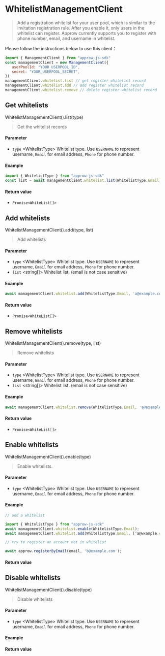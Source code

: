 
# WhitelistManagementClient

<LastUpdated/>


> Add a registration whitelist for your user pool, which is similar to the invitation registration rule. After you enable it, only users in the whitelist can register. Approw currently supports you to register with phone number, email, and username in whitelist.


Please follow the instructions below to use this client：
```javascript
import { ManagementClient } from "approw-js-sdk"
const managementClient = new ManagementClient({
   userPoolId: "YOUR_USERPOOL_ID",
   secret: "YOUR_USERPOOL_SECRET",
})
managementClient.whitelist.list // get register whitelist record
managementClient.whitelist.add // add register whitelist record
managementClient.whitelist.remove // delete register whitelist record
```




##  Get whitelists

WhitelistManagementClient().list(type)

> Get the whitelist records


#### Parameter

- `type` \<WhitelistType\> Whitelist type. Use `USERNAME` to represent username, `Email` for email address, `Phone` for phone number.

#### Example

```javascript
import { WhitelistType } from "approw-js-sdk"
const list = await managementClient.whitelist.list(WhitelistType.Email);
```

#### Return value

-  `Promise<WhiteList[]>` 


      

## Add whitelists

WhitelistManagementClient().add(type, list)

> Add whitelists


#### Parameter

- `type` \<WhitelistType\> Whitelist type. Use `USERNAME` to represent username, `Email` for email address, `Phone` for phone number.
- `list` \<string[]\> Whitelist list. (email is not case sensitive)

#### Example

```javascript
await managementClient.whitelist.add(WhitelistType.Email, 'a@example.com');
```

#### Return value

-  `Promise<WhiteList[]>` 


      

## Remove whitelists

WhitelistManagementClient().remove(type, list)

> Remove whitelists


#### Parameter

- `type` \<WhitelistType\> Whitelist type. Use `USERNAME` to represent username, `Email` for email address, `Phone` for phone number.
- `list` \<string[]\> Whitelist list. (email is not case sensitive)

#### Example

```javascript
await managementClient.whitelist.remove(WhitelistType.Email, 'a@example.com');
```

#### Return value

-  `Promise<WhiteList[]>` 


      

## Enable whitelists

WhitelistManagementClient().enable(type)

> Enable whitelists.


#### Parameter

- `type` \<WhitelistType\> Whitelist type. Use `USERNAME` to represent username, `Email` for email address, `Phone` for phone number.

#### Example

```javascript
// add a whitelist

import { WhitelistType } from "approw-js-sdk"
await managementClient.whitelist.enable(WhitelistType.Email);
await managementClient.whitelist.add(WhitelistType.Email, [‘a@wxample.com’]);

// try to register an account not in whitelist

await approw.registerByEmail(email, 'b@example.com');
```

#### Return value




      

## Disable whitelists

WhitelistManagementClient().disable(type)

> Disable whitelists


#### Parameter

- `type` \<WhitelistType\> Whitelist type. Use `USERNAME` to represent username, `Email` for email address, `Phone` for phone number.

#### Example



#### Return value




      